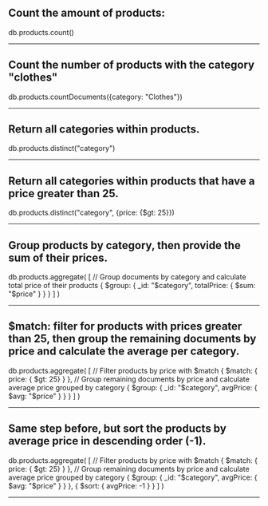 
## Count the amount of products:

db.products.count()

----
## Count the number of products with the category "clothes"

db.products.countDocuments({category: "Clothes"})

----
## Return all categories within products.

db.products.distinct("category")

----
## Return all categories within products that have a price greater than 25.

db.products.distinct("category", {price: {$gt: 25}})

----
## Group products by category, then provide the sum of their prices.

db.products.aggregate( [
   // Group documents by category and calculate total price of their products
   {
      $group: { _id: "$category", totalPrice: { $sum: "$price" } }
   }
] )

----
## $match: filter for products with prices greater than 25, then group the remaining documents by price and calculate the average per category. 

db.products.aggregate( [
   // Filter products by price with $match
   {
      $match: { price: { $gt: 25} }
   },
   // Group remaining documents by price and calculate average price grouped by category
   {
      $group: { _id: "$category", avgPrice: { $avg: "$price" } }
   }
] )

----
## Same step before, but sort the products by average price in descending order (-1). 

db.products.aggregate( [
   // Filter products by price with $match
   {
        $match: { price: { $gt: 25} }
   },
   // Group remaining documents by price and calculate average price grouped by category
   {
        $group: { _id: "$category", avgPrice: { $avg: "$price" } }
   },
   {
       $sort: { avgPrice: -1 }
   }
] )

----